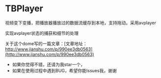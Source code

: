 # TBPlayer
视频变下变播，把播放器播放过的数据流缓存到本地，支持拖动。采用avplayer

实现avplayer状态的捕获和细节的处理

关于这个dome写的一篇文章：[文章地址：http://www.jianshu.com/p/990ee3db0563](http://www.jianshu.com/p/990ee3db0563)
<br />
 
* 如果你觉得不错，还请为我star一个，
* 如果在使用过程中遇到BUG，希望你能Issues我，谢谢

